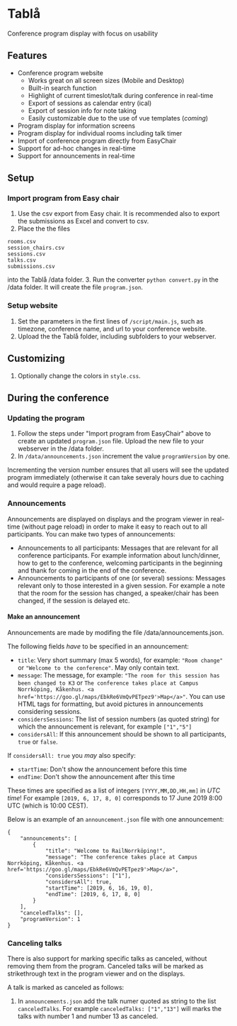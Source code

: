# Tablå
Conference program display with focus on usability


## Features
* Conference program website 
	* Works great on all screen sizes (Mobile and Desktop)
	* Built-in search function
	* Highlight of current timeslot/talk during conference in real-time
	* Export of sessions as calendar entry (ical)
	* Export of session info for note taking
	* Easily customizable due to the use of vue templates (*coming*)
* Program display for information screens
* Program display for individual rooms including talk timer
* Import of conference program directly from EasyChair
* Support for ad-hoc changes in real-time
* Support for announcements in real-time

## Setup

### Import program from Easy chair

1. Use the csv export from Easy chair. It is recommended also to export the submissions as Excel and convert to csv.
2. Place the the files
```authors.csvrooms.csvsession_chairs.csvsessions.csvtalks.csv
submissions.csv
```
into the Tablå /data folder.
3. Run the converter `python convert.py` in the /data folder. It will create the file `program.json`.

### Setup website

1. Set the parameters in the first lines of `/script/main.js`, such as timezone, conference name, and url to your conference website.
2. Upload the the Tablå folder, including subfolders to your webserver.

## Customizing

1. Optionally change the colors in `style.css`.

## During the conference

### Updating the program

1. Follow the steps under "Import program from EasyChair" above to create an updated `program.json` file. Upload the new file to your webserver in the /data folder.
2. In `/data/announcements.json` increment the value `programVersion` by one. 

Incrementing the version number ensures that all users will see the updated program immediately (otherwise it can take severaly hours due to caching and would require a page reload).

### Announcements

Announcements are displayed on displays and the program viewer in real-time (without page reload) in order to make it easy to reach out to all participants. You can make two types of announcements:

* Announcements to all participants: Messages that are relevant for all conference participants. For example information about lunch/dinner, how to get to the conference, welcoming participants in the beginning and thank for coming in the end of the conference.
* Announcements to participants of one (or several) sessions: Messages relevant only to those interested in a given session. For example a note that the room for the session has changed, a speaker/chair has been changed, if the session is delayed etc.

#### Make an announcement

Announcements are made by modifing the file /data/announcements.json.

The following fields *have* to be specified in an announcement:

* `title`: Very short summary (max 5 words), for example: `"Room change"` or `"Welcome to the conference"`. May only contain text.
* `message`: The message, for example: `"The room for this session has been changed to K3` or `The conference takes place at Campus Norrköping, Kåkenhus. <a href='https://goo.gl/maps/EbkRe6VmQvPETpez9'>Map</a>"`. You can use HTML tags for formatting, but avoid pictures in announcements considering sessions.
* `considersSessions`: The list of session numbers (as quoted string) for which the announcement is relevant, for example `["1","5"]`
* `considersAll`: If this announcement should be shown to all participants, `true` or `false`.

If `considersAll: true` you *may* also specify:

* `startTime`: Don't show the announcement before this time
* `endTime`: Don't show the announcement after this time

These times are specified as a list of integers `[YYYY,MM,DD,HH,mm]` in *UTC time*!
For example `[2019, 6, 17, 8, 0]` corresponds to 17 June 2019 8:00 UTC (which is 10:00 CEST).

Below is an example of an `announcement.json` file with one announcement:

```
{
    "announcements": [
        {
            "title": "Welcome to RailNorrköping!",
            "message": "The conference takes place at Campus Norrköping, Kåkenhus. <a href='https://goo.gl/maps/EbkRe6VmQvPETpez9'>Map</a>",
            "considersSessions": ["1"],
            "considersAll": true,
            "startTime": [2019, 6, 16, 19, 0],
            "endTime": [2019, 6, 17, 8, 0]
        }
    ],
    "canceledTalks": [],
    "programVersion": 1
}
```

### Canceling talks

There is also support for marking specific talks as canceled, without removing them from the program. Canceled talks will be marked as strikethrough text in the program viewer and on the displays.

A talk is marked as canceled as follows:

1. In `announcements.json` add the talk numer quoted as string to the list `canceledTalks`. For example `canceledTalks: ["1","13"]` will marks the talks with number 1 and number 13 as canceled.
